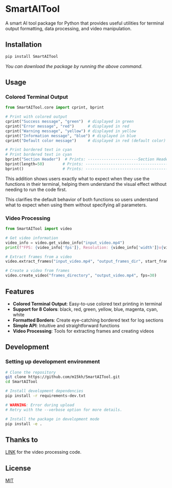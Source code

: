 # SmartAITool

A smart AI tool package for Python that provides useful utilities for terminal output formatting, data processing, and video manipulation.

## Installation
 
```bash
pip install SmartAITool
```

*You can download the package by running the above command.*

## Usage 

### Colored Terminal Output

```python
from SmartAITool.core import cprint, bprint

# Print with colored output
cprint("Success message", "green")  # displayed in green
cprint("Error message", "red")      # displayed in red
cprint("Warning message", "yellow") # displayed in yellow
cprint("Information message", "blue") # displayed in blue
cprint("Default color message")     # displayed in red (default color)

# Print bordered text in cyan
# Print bordered text in cyan
bprint("Section Header")  # Prints: ----------------------Section Header----------------------
bprint(length=50)        # Prints: --------------------------------------------------
bprint()                 # Prints: -------------------------------------------------------------------------------
```

This addition shows users exactly what to expect when they use the functions in their terminal, helping them understand the visual effect without needing to run the code first.

This clarifies the default behavior of both functions so users understand what to expect when using them without specifying all parameters.

### Video Processing

```python
from SmartAITool import video

# Get video information
video_info = video.get_video_info("input_video.mp4")
print(f"FPS: {video_info['fps']}, Resolution: {video_info['width']}x{video_info['height']}")

# Extract frames from a video
video.extract_frames("input_video.mp4", "output_frames_dir", start_frame=0, end_frame=100)

# Create a video from frames
video.create_video("frames_directory", "output_video.mp4", fps=30)
```

## Features

- **Colored Terminal Output**: Easy-to-use colored text printing in terminal
- **Support for 8 Colors**: black, red, green, yellow, blue, magenta, cyan, white
- **Formatted Borders**: Create eye-catching bordered text for log sections
- **Simple API**: Intuitive and straightforward functions
- **Video Processing**: Tools for extracting frames and creating videos

## Development

### Setting up development environment

```bash
# Clone the repository
git clone https://github.com/m15kh/SmartAITool.git
cd SmartAITool

# Install development dependencies
pip install -r requirements-dev.txt

# WARNING: Error during upload
# Retry with the --verbose option for more details.

# Install the package in development mode
pip install -e .
```

## Thanks to
[LINK](https://github.com/BorhanPetgar/Borhan-Computer-Vision-Package)
for the video processing code.


## License


[MIT](https://choosealicense.com/licenses/mit/)
